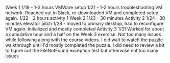 Week 1
1/19 - 1-2 hours VMWare setup
1/21 - 1-2 hours troubleshooting VM network.  Reached out in Slack, re-downloaded VM and completed setup again.
1/22 - 2 hours activity 1
Week 2
1/23 - 30 minutes Activity 2
1/24 - 30 minutes elevator pitch
1/28 - moved to primary desktop, had to reconfigure VM again.  Initialized and mostly completed Activity 3
1/31
    Worked for about a cumulative hour and a half on the Week 3 exercise.  Not too many issues while following along with 
    the course videos.  I did wait to watch the puzzle walkthrough until I'd mostly completed the puzzle.  I did need to 
    review a bit to figure out the FileNotFound exception test but otherwise not too many issues
